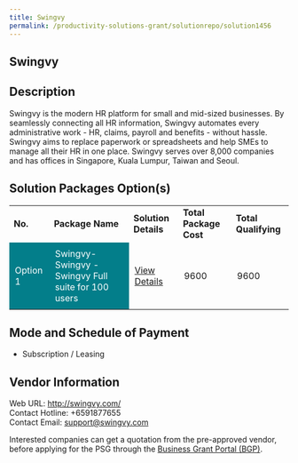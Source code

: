 ```yaml
---
title: Swingvy
permalink: /productivity-solutions-grant/solutionrepo/solution1456
---
```


## Swingvy

## Description

Swingvy is the modern HR platform for small and mid-sized businesses. By seamlessly connecting all HR information, Swingvy automates every administrative work - HR, claims, payroll and benefits - without hassle. Swingvy aims to replace paperwork or spreadsheets and help SMEs to manage all their HR in one place. Swingvy serves over 8,000 companies and has offices in Singapore, Kuala Lumpur, Taiwan and Seoul.

## Solution Packages Option(s)

<table>
<tr>
<td><b>No.</b></td>
<td><b>Package Name</b></td>
<td><b>Solution Details</b></td>
<td><b>Total Package Cost</b></td>
<td><b>Total Qualifying</b></td>
</tr>
<tr>
<td style='padding: 10px; background-color: #037E8A; color: #FFFFFF;'>Option 1</td>
<td style='padding: 10px; background-color: #037E8A; color: #FFFFFF;'>Swingvy-Swingvy - Swingvy Full suite for 100 users</td>
<td style='padding: 10px;'><a href='https://www.gobusiness.gov.sg/images/psg/Desensitised_Swingvy_20200348_Annex_3_Part_5.pdf' target='_blank'>View Details</a></td>
<td style='padding: 10px;'>9600</td>
<td style='padding: 10px;'>9600</td>
</tr>
</table>

## Mode and Schedule of Payment

 - Subscription / Leasing

## Vendor Information

 Web URL: http://swingvy.com/ <br>Contact Hotline: +6591877655 <br>Contact Email: support@swingvy.com <br>

Interested companies can get a quotation from the pre-approved vendor, before applying for the PSG through the <a href='https://www.businessgrants.gov.sg/' target='_blank' rel='noopener'>Business Grant Portal (BGP)</a>.

<script src="/jquery/resize-tables.js"></script>
